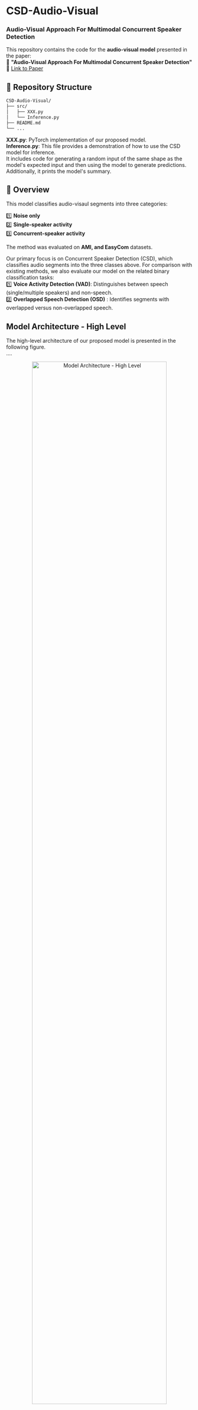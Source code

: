 # CSD-Audio-Visual
### Audio-Visual Approach For Multimodal Concurrent Speaker Detection

This repository contains the code for the **audio-visual model** presented in the paper:  
📄 **"Audio-Visual Approach For Multimodal Concurrent Speaker Detection"**  
🔗 [Link to Paper]([https://ieeexplore.ieee.org/document/10715386](https://arxiv.org/abs/2407.01774))  

## 📂 Repository Structure

```bash
CSD-Audio-Visual/
├── src/
│   ├── XXX.py
│   └── Inference.py
├── README.md
└── ...
```
**XXX.py**: PyTorch implementation of our proposed model.<br/>
**Inference.py**: This file provides a demonstration of how to use the CSD model for inference. <br/>
It includes code for generating a random input of the same shape as the model's expected input and then using the model to generate predictions.
Additionally, it prints the model's summary.


## 📌 Overview
This model classifies audio-visaul segments into three categories:

1️⃣ **Noise only**  
2️⃣ **Single-speaker activity**  
3️⃣ **Concurrent-speaker activity**  

The method was evaluated on **AMI, and EasyCom** datasets.

Our primary focus is on Concurrent Speaker Detection (CSD), which classifies audio segments into the three classes above.
For comparison with existing methods, we also evaluate our model on the related binary classification tasks:<br/>
1️⃣ **Voice Activity Detection (VAD)**: Distinguishes between speech (single/multiple speakers) and non-speech.  
2️⃣ **Overlapped Speech Detection (OSD)** : Identifies segments with overlapped versus non-overlapped speech.  


## Model Architecture - High Level
The high-level architecture of our proposed model is presented in the following figure.<br/>
....
<p align="center">
  <img src="doc/Figures/model_arch_high_level.png" width="85%" alt="Model Architecture - High Level">
</p>


## 📄 Citation  
If you use this work, please cite:

  ```bibtex
@article{eliav2024audio,
  title={Audio-Visual Approach For Multimodal Concurrent Speaker Detection},
  author={Eliav, Amit and Gannot, Sharon},
  journal={arXiv preprint arXiv:2407.01774},
  year={2024}
}
```
